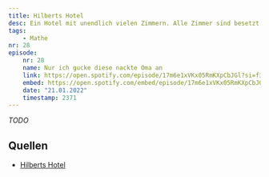 ```yaml
---
title: Hilberts Hotel
desc: Ein Hotel mit unendlich vielen Zimmern. Alle Zimmer sind besetzt. Wie viele Gäste kann das Hotel noch aufnehmen.
tags:
    - Mathe
nr: 28
episode:
    nr: 28
    name: Nur ich gucke diese nackte Oma an
    link: https://open.spotify.com/episode/17m6e1xVKx05RmKXpCbJGl?si=f358408f66a042ee
    embed: https://open.spotify.com/embed/episode/17m6e1xVKx05RmKXpCbJGl?utm_source=generator&theme=0&t=2371
    date: "21.01.2022"
    timestamp: 2371
---
```



*TODO*

## Quellen
* [Hilberts Hotel](https://en.wikipedia.org/wiki/Hilbert%27s_paradox_of_the_Grand_Hotel)